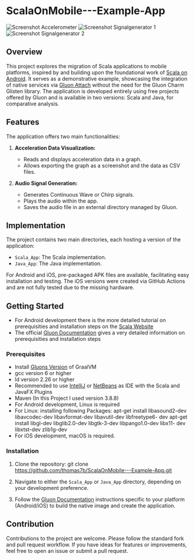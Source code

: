 # ScalaOnMobile---Example-App
![Screenshot Accelerometer](screenshots/ScreenshotSiggen.png)
![Screenshot Signalgenerator 1](screenshots/Screenshotacc.png)
![Screenshot Signalgenerator 2](screenshots/Screenshotfft.png)

## Overview

This project explores the migration of Scala applications to mobile platforms, inspired by and building upon the foundational work of [Scala on Android](https://github.com/makingthematrix/scalaonandroid). It serves as a demonstrative example, showcasing the integration of native services via [Gluon Attach](https://gluonhq.com/products/mobile/attach/) without the need for the Gluon Charm Glisten library. The application is developed entirely using free projects offered by Gluon and is available in two versions: Scala and Java, for comparative analysis.

## Features

The application offers two main functionalities:

1. **Acceleration Data Visualization:**
   - Reads and displays acceleration data in a graph.
   - Allows exporting the graph as a screenshot and the data as CSV files.

2. **Audio Signal Generation:**
   - Generates Continuous Wave or Chirp signals.
   - Plays the audio within the app.
   - Saves the audio file in an external directory managed by Gluon.

## Implementation

The project contains two main directories, each hosting a version of the application:

- `Scala_App`: The Scala implementation.
- `Java_App`: The Java implementation.

For Android and iOS, pre-packaged APK files are available, facilitating easy installation and testing. The iOS versions were created via GitHub Actions and are not fully tested due to the missing hardware.

## Getting Started

- For Android development there is the more detailed tutorial on prerequisities and installation steps on the [Scala Website](https://docs.scala-lang.org/tutorials/scala-on-android.html)
- The official [Gluon Documentation](https://docs.gluonhq.com/) gives a very detailed information on prerequisities and installation steps
  
### Prerequisites

- Install [Gluons Version](https://github.com/gluonhq/graal/releases/tag/gluon-22.1.0.1-Final) of GraalVM
- gcc version 6 or higher
- ld version 2.26 or higher
- Recommended to use [IntelliJ](https://www.jetbrains.com/idea/?var=1) or [NetBeans](https://netbeans.apache.org/front/main/index.html) as IDE with the Scala and JavaFX Plugins
- Maven (In this Project I used version 3.8.8)
- For Android development, Linux is required
- For Linux: installing following Packages:
      apt-get install libasound2-dev libavcodec-dev libavformat-dev libavutil-dev libfreetype6-
      dev
      apt-get install libgl-dev libglib2.0-dev libgtk-3-dev libpango1.0-dev libx11-
      dev libxtst-dev zlib1g-dev
- For iOS development, macOS is required.

### Installation

1. Clone the repository:
   git clone https://github.com/thomas7b/ScalaOnMobile---Example-App.git
   
3. Navigate to either the `Scala_App` or `Java_App` directory, depending on your development preference.

4. Follow the [Gluon Documentation](https://docs.gluonhq.com/) instructions specific to your platform (Android/iOS) to build the native image and create the application.

## Contribution

Contributions to the project are welcome. Please follow the standard fork and pull request workflow. If you have ideas for features or improvements, feel free to open an issue or submit a pull request.


   

